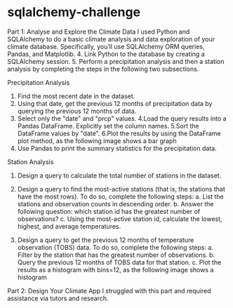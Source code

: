 # sqlalchemy-challenge

Part 1: Analyse and Explore the Climate Data
I used Python and SQLAlchemy to do a basic climate analysis and data exploration of your climate database. Specifically, you’ll use SQLAlchemy ORM queries, Pandas, and Matplotlib. 
4. Link Python to the database by creating a SQLAlchemy session.
5. Perform a precipitation analysis and then a station analysis by completing the steps in the following two subsections.

Precipitation Analysis
1. Find the most recent date in the dataset.
2. Using that date, get the previous 12 months of precipitation data by querying the previous 12 months of data.
3. Select only the "date" and "prcp" values.
4.Load the query results into a Pandas DataFrame. Explicitly set the column names.
5.Sort the DataFrame values by "date".
6.Plot the results by using the DataFrame plot method, as the following image shows a bar graph
7. Use Pandas to print the summary statistics for the precipitation data.

Station Analysis
1. Design a query to calculate the total number of stations in the dataset.
2. Design a query to find the most-active stations (that is, the stations that have the most rows). To do so, complete the following steps:
a.  List the stations and observation counts in descending order.
b. Answer the following question: which station id has the greatest number of observations?
c. Using the most-active station id, calculate the lowest, highest, and average temperatures.

3. Design a query to get the previous 12 months of temperature observation (TOBS) data. To do so, complete the following steps:
a. Filter by the station that has the greatest number of observations.
b. Query the previous 12 months of TOBS data for that station.
c. Plot the results as a histogram with bins=12, as the following image shows a histogram

Part 2: Design Your Climate App
I struggled with this part and required assistance via tutors and research. 
